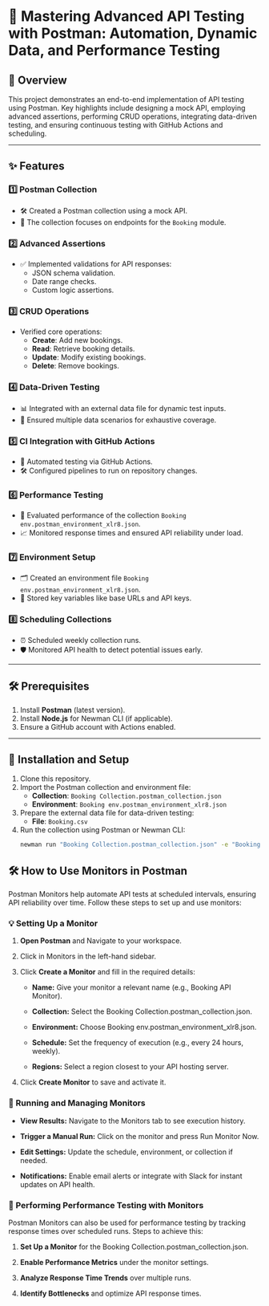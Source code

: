 # 🌟 Mastering Advanced API Testing with Postman: Automation, Dynamic Data, and Performance Testing

## 📖 Overview
This project demonstrates an end-to-end implementation of API testing using Postman. Key highlights include designing a mock API, employing advanced assertions, performing CRUD operations, integrating data-driven testing, and ensuring continuous testing with GitHub Actions and scheduling.

---

## ✨ Features

### 1️⃣ **Postman Collection**
- 🛠️ Created a Postman collection using a mock API.
- 📂 The collection focuses on endpoints for the `Booking` module.

### 2️⃣ **Advanced Assertions**
- ✅ Implemented validations for API responses:
  - JSON schema validation.
  - Date range checks.
  - Custom logic assertions.

### 3️⃣ **CRUD Operations**
- Verified core operations:
  - **Create**: Add new bookings.
  - **Read**: Retrieve booking details.
  - **Update**: Modify existing bookings.
  - **Delete**: Remove bookings.

### 4️⃣ **Data-Driven Testing**
- 📊 Integrated with an external data file for dynamic test inputs.
- 🔄 Ensured multiple data scenarios for exhaustive coverage.

### 5️⃣ **CI Integration with GitHub Actions**
- 🤖 Automated testing via GitHub Actions.
- 🛠️ Configured pipelines to run on repository changes.

### 6️⃣ **Performance Testing**
- 🚀 Evaluated performance of the collection `Booking env.postman_environment_xlr8.json`.
- 📈 Monitored response times and ensured API reliability under load.

### 7️⃣ **Environment Setup**
- 🗂️ Created an environment file `Booking env.postman_environment_xlr8.json`.
- 💾 Stored key variables like base URLs and API keys.

### 8️⃣ **Scheduling Collections**
- ⏰ Scheduled weekly collection runs.
- 🛡️ Monitored API health to detect potential issues early.

---

## 🛠️ Prerequisites
1. Install **Postman** (latest version).
2. Install **Node.js** for Newman CLI (if applicable).
3. Ensure a GitHub account with Actions enabled.

---

## 🚀 Installation and Setup
1. Clone this repository.
2. Import the Postman collection and environment file:
   - **Collection**: `Booking Collection.postman_collection.json`
   - **Environment**: `Booking env.postman_environment_xlr8.json`
3. Prepare the external data file for data-driven testing:
   - **File**: `Booking.csv`
4. Run the collection using Postman or Newman CLI:
   ```bash
   newman run "Booking Collection.postman_collection.json" -e "Booking env.postman_environment_xlr8.json" -d "Booking.csv"

## 🛠️ How to Use Monitors in Postman
Postman Monitors help automate API tests at scheduled intervals, ensuring API reliability over time. Follow these steps to set up and use monitors:

### 💡 Setting Up a Monitor
1. **Open Postman** and Navigate to your workspace.
2. Click in Monitors in the left-hand sidebar.
3. Click **Create a Monitor** and fill in the required details:
    - **Name:** Give your monitor a relevant name (e.g., Booking API Monitor).
    
    - **Collection:** Select the Booking Collection.postman_collection.json.
    
    - **Environment:** Choose Booking env.postman_environment_xlr8.json.
    
    - **Schedule:** Set the frequency of execution (e.g., every 24 hours, weekly).
    
    - **Regions:** Select a region closest to your API hosting server.
  
4. Click **Create Monitor** to save and activate it.

### 🔄 Running and Managing Monitors
  - **View Results:** Navigate to the Monitors tab to see execution history.
  
  - **Trigger a Manual Run:** Click on the monitor and press Run Monitor Now.
  
  - **Edit Settings:** Update the schedule, environment, or collection if needed.
  
  - **Notifications:** Enable email alerts or integrate with Slack for instant updates on API health.

### 🔧 Performing Performance Testing with Monitors
Postman Monitors can also be used for performance testing by tracking response times over scheduled runs. Steps to achieve this:

1. **Set Up a Monitor** for the Booking Collection.postman_collection.json.

2. **Enable Performance Metrics** under the monitor settings.

3. **Analyze Response Time Trends** over multiple runs.

4. **Identify Bottlenecks** and optimize API response times.
